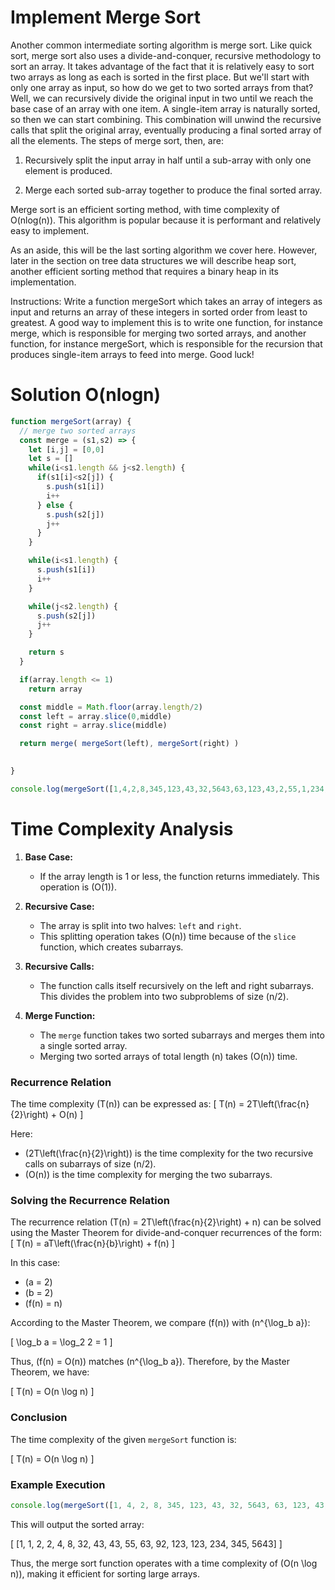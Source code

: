 # Implement Merge Sort
Another common intermediate sorting algorithm is merge sort. Like quick sort, merge sort also uses a divide-and-conquer, recursive methodology to sort an array. It takes advantage of the fact that it is relatively easy to sort two arrays as long as each is sorted in the first place. But we'll start with only one array as input, so how do we get to two sorted arrays from that? Well, we can recursively divide the original input in two until we reach the base case of an array with one item. A single-item array is naturally sorted, so then we can start combining. This combination will unwind the recursive calls that split the original array, eventually producing a final sorted array of all the elements. The steps of merge sort, then, are:

1) Recursively split the input array in half until a sub-array with only one element is produced.

2) Merge each sorted sub-array together to produce the final sorted array.

Merge sort is an efficient sorting method, with time complexity of O(nlog(n)). This algorithm is popular because it is performant and relatively easy to implement.

As an aside, this will be the last sorting algorithm we cover here. However, later in the section on tree data structures we will describe heap sort, another efficient sorting method that requires a binary heap in its implementation.

Instructions: Write a function mergeSort which takes an array of integers as input and returns an array of these integers in sorted order from least to greatest. A good way to implement this is to write one function, for instance merge, which is responsible for merging two sorted arrays, and another function, for instance mergeSort, which is responsible for the recursion that produces single-item arrays to feed into merge. Good luck!

# Solution O(nlogn)

``` javascript
function mergeSort(array) {
  // merge two sorted arrays
  const merge = (s1,s2) => {
    let [i,j] = [0,0]
    let s = []
    while(i<s1.length && j<s2.length) {
      if(s1[i]<s2[j]) {
        s.push(s1[i])
        i++
      } else {
        s.push(s2[j])
        j++
      }
    }

    while(i<s1.length) {
      s.push(s1[i])
      i++
    }

    while(j<s2.length) {
      s.push(s2[j])
      j++
    }

    return s
  }

  if(array.length <= 1)
    return array

  const middle = Math.floor(array.length/2)
  const left = array.slice(0,middle)
  const right = array.slice(middle)

  return merge( mergeSort(left), mergeSort(right) )

  
}

console.log(mergeSort([1,4,2,8,345,123,43,32,5643,63,123,43,2,55,1,234,92]))
```



# Time Complexity Analysis

1. **Base Case:**
    - If the array length is 1 or less, the function returns immediately. This operation is \(O(1)\).

2. **Recursive Case:**
    - The array is split into two halves: `left` and `right`.
    - This splitting operation takes \(O(n)\) time because of the `slice` function, which creates subarrays.

3. **Recursive Calls:**
    - The function calls itself recursively on the left and right subarrays. This divides the problem into two subproblems of size \(n/2\).

4. **Merge Function:**
    - The `merge` function takes two sorted subarrays and merges them into a single sorted array.
    - Merging two sorted arrays of total length \(n\) takes \(O(n)\) time.

### Recurrence Relation

The time complexity \(T(n)\) can be expressed as:
\[ T(n) = 2T\left(\frac{n}{2}\right) + O(n) \]

Here:
- \(2T\left(\frac{n}{2}\right)\) is the time complexity for the two recursive calls on subarrays of size \(n/2\).
- \(O(n)\) is the time complexity for merging the two subarrays.

### Solving the Recurrence Relation

The recurrence relation \(T(n) = 2T\left(\frac{n}{2}\right) + n\) can be solved using the Master Theorem for divide-and-conquer recurrences of the form:
\[ T(n) = aT\left(\frac{n}{b}\right) + f(n) \]

In this case:
- \(a = 2\)
- \(b = 2\)
- \(f(n) = n\)

According to the Master Theorem, we compare \(f(n)\) with \(n^{\log_b a}\):

\[ \log_b a = \log_2 2 = 1 \]

Thus, \(f(n) = O(n)\) matches \(n^{\log_b a}\). Therefore, by the Master Theorem, we have:

\[ T(n) = O(n \log n) \]

### Conclusion

The time complexity of the given `mergeSort` function is:

\[ T(n) = O(n \log n) \]

### Example Execution

```javascript
console.log(mergeSort([1, 4, 2, 8, 345, 123, 43, 32, 5643, 63, 123, 43, 2, 55, 1, 234, 92]));
```

This will output the sorted array:

\[ [1, 1, 2, 2, 4, 8, 32, 43, 43, 55, 63, 92, 123, 123, 234, 345, 5643] \]

Thus, the merge sort function operates with a time complexity of \(O(n \log n)\), making it efficient for sorting large arrays.
